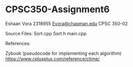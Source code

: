 # CPSC350-Assignment6
Eshaan Vora
2318955
Evora@chapman.edu
CPSC 350-02


Source Files:
Sort.cpp
Sort.h
main.cpp

References: 

Zybook (pseudocode for implementing each algorithm)
https://www.cplusplus.com/reference/ctime/
